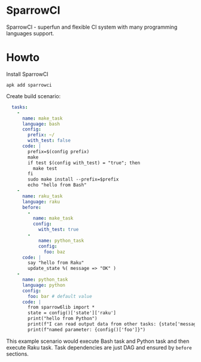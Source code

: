 # SparrowCI

SparrowCI - superfun and flexible CI system with
many programming languages support.

# Howto

Install SparrowCI

```
apk add sparrowci
```

Create build scenario:

```yaml
  tasks:
    -
      name: make_task
      language: bash
      config:
        prefix: ~/
        with_test: false
      code: |
        prefix=$(config prefix)
        make
        if test $(config with_test) = "true"; then
          make test
        fi
        sudo make install --prefix=$prefix
        echo "hello from Bash"
    -
      name: raku_task
      language: raku
      before: 
        - 
          name: make_task
          config:
            with_test: true
        - 
            name: python_task
            config:
              foo: baz
      code: |
        say "hello from Raku"
        update_state %( message => "OK" )
    -
      name: python_task
      language: python
      config:
        foo: bar # default value
      code: |
        from sparrow6lib import *
        state = config()['state']['raku']
        print("hello from Python")
        print(f"I can read output data from other tasks: {state['message']}")
        print(f"named parameter: {config()['foo']}")
```

This example scenario would execute Bash task and Python task and then 
execute Raku task. Task dependencies are just DAG and ensured by `before`
sections.

